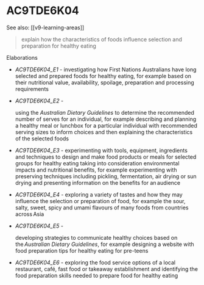 
# AC9TDE6K04 

See also: [[v9-learning-areas]]

> explain how the characteristics of foods influence selection and preparation for healthy eating

Elaborations


- _AC9TDE6K04_E1_ - investigating how First Nations Australians have long selected and prepared foods for healthy eating, for example based on their nutritional value, availability, spoilage, preparation and processing requirements

- _AC9TDE6K04_E2_ - <p>using the <em>Australian Dietary Guidelines</em> to determine the recommended number of serves for an individual, for example describing and planning a healthy meal or lunchbox for a particular individual with recommended serving sizes to inform choices and then explaining the characteristics of the selected foods</p>

- _AC9TDE6K04_E3_ - experimenting with tools, equipment, ingredients and techniques to design and make food products or meals for selected groups for healthy eating taking into consideration environmental impacts and nutritional benefits, for example experimenting with preserving techniques including pickling, fermentation, air drying or sun drying and presenting information on the benefits for an audience

- _AC9TDE6K04_E4_ - exploring a variety of tastes and how they may influence the selection or preparation of food, for example the sour, salty, sweet, spicy and umami flavours of many foods from countries across Asia

- _AC9TDE6K04_E5_ - <p>developing strategies to communicate healthy choices based on the <em>Australian Dietary Guidelines</em>, for example designing a website with food preparation tips for healthy eating for pre-teens</p>

- _AC9TDE6K04_E6_ - exploring the food service options of a local restaurant, café, fast food or takeaway establishment and identifying the food preparation skills needed to prepare food for healthy eating
